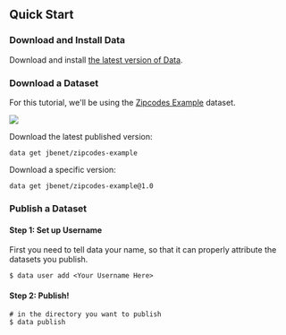 ## Quick Start

### Download and Install Data

Download and install [the latest version of Data](/doc/install).
<br />

### Download a Dataset

For this tutorial, we'll be using the [Zipcodes Example](http://datadex.io/jbenet/zipcodes-example) dataset.

![](http://jbenet.static.s3.amazonaws.com/d3a80c0b3a1c8dcc9088e9a4e0097b1f548784f6/example-zipcodes-id.png)

Download the latest published version:

```
data get jbenet/zipcodes-example
```

Download a specific version:

```
data get jbenet/zipcodes-example@1.0
```

### Publish a Dataset

#### Step 1: Set up Username

First you need to tell data your name, so that it can properly attribute the datasets you publish.

```
$ data user add <Your Username Here>
```

#### Step 2: Publish!

```
# in the directory you want to publish
$ data publish
```
